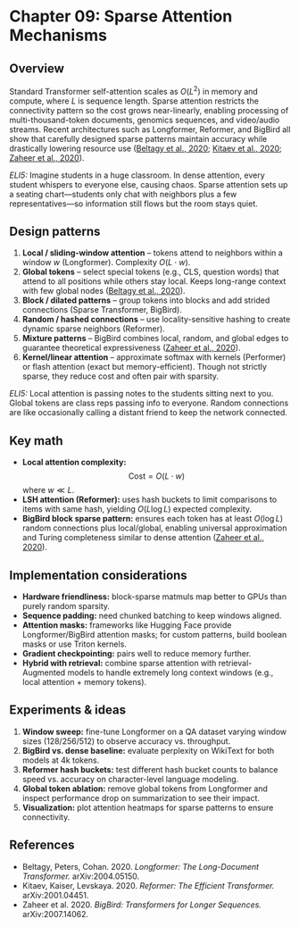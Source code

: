 # Chapter 09: Sparse Attention Mechanisms

## Overview
Standard Transformer self-attention scales as $O(L^2)$ in memory and compute, where $L$ is sequence length. Sparse attention restricts the connectivity pattern so the cost grows near-linearly, enabling processing of multi-thousand-token documents, genomics sequences, and video/audio streams. Recent architectures such as Longformer, Reformer, and BigBird all show that carefully designed sparse patterns maintain accuracy while drastically lowering resource use ([Beltagy et al., 2020](https://arxiv.org/abs/2004.05150); [Kitaev et al., 2020](https://arxiv.org/abs/2001.04451); [Zaheer et al., 2020](https://arxiv.org/abs/2007.14062)).

*ELI5:* Imagine students in a huge classroom. In dense attention, every student whispers to everyone else, causing chaos. Sparse attention sets up a seating chart—students only chat with neighbors plus a few representatives—so information still flows but the room stays quiet.

## Design patterns
1. **Local / sliding-window attention** – tokens attend to neighbors within a window $w$ (Longformer). Complexity $O(L \cdot w)$.
2. **Global tokens** – select special tokens (e.g., CLS, question words) that attend to all positions while others stay local. Keeps long-range context with few global nodes ([Beltagy et al., 2020](https://arxiv.org/abs/2004.05150)).
3. **Block / dilated patterns** – group tokens into blocks and add strided connections (Sparse Transformer, BigBird).
4. **Random / hashed connections** – use locality-sensitive hashing to create dynamic sparse neighbors (Reformer).
5. **Mixture patterns** – BigBird combines local, random, and global edges to guarantee theoretical expressiveness ([Zaheer et al., 2020](https://arxiv.org/abs/2007.14062)).
6. **Kernel/linear attention** – approximate softmax with kernels (Performer) or flash attention (exact but memory-efficient). Though not strictly sparse, they reduce cost and often pair with sparsity.

*ELI5:* Local attention is passing notes to the students sitting next to you. Global tokens are class reps passing info to everyone. Random connections are like occasionally calling a distant friend to keep the network connected.

## Key math
- **Local attention complexity:**  
  $$\text{Cost} = O(L \cdot w)$$  where $w \ll L$.
- **LSH attention (Reformer):** uses hash buckets to limit comparisons to items with same hash, yielding $O(L \log L)$ expected complexity.
- **BigBird block sparse pattern:** ensures each token has at least $O(\log L)$ random connections plus local/global, enabling universal approximation and Turing completeness similar to dense attention ([Zaheer et al., 2020](https://arxiv.org/abs/2007.14062)).

## Implementation considerations
- **Hardware friendliness:** block-sparse matmuls map better to GPUs than purely random sparsity.
- **Sequence padding:** need chunked batching to keep windows aligned.
- **Attention masks:** frameworks like Hugging Face provide Longformer/BigBird attention masks; for custom patterns, build boolean masks or use Triton kernels.
- **Gradient checkpointing:** pairs well to reduce memory further.
- **Hybrid with retrieval:** combine sparse attention with retrieval-Augmented models to handle extremely long context windows (e.g., local attention + memory tokens).

## Experiments & ideas
1. **Window sweep:** fine-tune Longformer on a QA dataset varying window sizes (128/256/512) to observe accuracy vs. throughput.
2. **BigBird vs. dense baseline:** evaluate perplexity on WikiText for both models at 4k tokens.
3. **Reformer hash buckets:** test different hash bucket counts to balance speed vs. accuracy on character-level language modeling.
4. **Global token ablation:** remove global tokens from Longformer and inspect performance drop on summarization to see their impact.
5. **Visualization:** plot attention heatmaps for sparse patterns to ensure connectivity.

## References
- Beltagy, Peters, Cohan. 2020. *Longformer: The Long-Document Transformer.* arXiv:2004.05150.
- Kitaev, Kaiser, Levskaya. 2020. *Reformer: The Efficient Transformer.* arXiv:2001.04451.
- Zaheer et al. 2020. *BigBird: Transformers for Longer Sequences.* arXiv:2007.14062.

